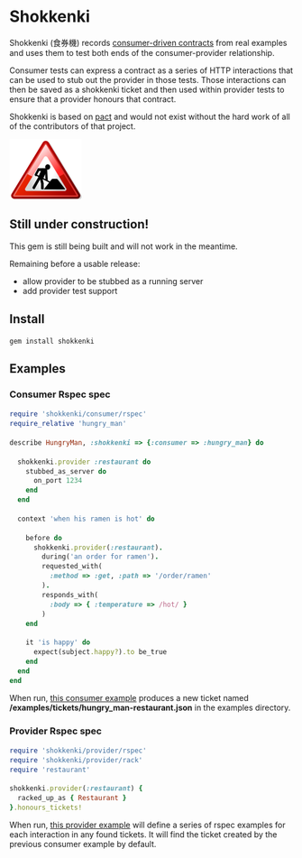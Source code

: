 # Shokkenki

Shokkenki (食券機) records [consumer-driven contracts](http://martinfowler.com/articles/consumerDrivenContracts.html) from real examples and uses them to test both ends of the consumer-provider relationship.

Consumer tests can express a contract as a series of HTTP interactions that can be used to stub out the provider in those tests. Those interactions can then be saved as a shokkenki ticket and then used within provider tests to ensure that a provider honours that contract.

Shokkenki is based on [pact](https://github.com/uglyog/pact) and would not exist without the hard work of all of the contributors of that project.

![Under construction](/Under_contruction_icon-red.svg.png "Under construction")

## Still under construction!

This gem is still being built and will not work in the meantime.

Remaining before a usable release:

- allow provider to be stubbed as a running server
- add provider test support

## Install

    gem install shokkenki

## Examples

### Consumer Rspec spec

```ruby
require 'shokkenki/consumer/rspec'
require_relative 'hungry_man'

describe HungryMan, :shokkenki => {:consumer => :hungry_man} do

  shokkenki.provider :restaurant do
    stubbed_as_server do
      on_port 1234
    end
  end

  context 'when his ramen is hot' do

    before do
      shokkenki.provider(:restaurant).
        during('an order for ramen').
        requested_with(
          :method => :get, :path => '/order/ramen'
        ).
        responds_with(
          :body => { :temperature => /hot/ }
        )
    end

    it 'is happy' do
      expect(subject.happy?).to be_true
    end
  end
end
```

When run, [this consumer example](examples/consumer/hungry_man_spec.rb) produces a new ticket named **/examples/tickets/hungry_man-restaurant.json** in the examples directory.

### Provider Rspec spec

```ruby
require 'shokkenki/provider/rspec'
require 'shokkenki/provider/rack'
require 'restaurant'

shokkenki.provider(:restaurant) {
  racked_up_as { Restaurant }
}.honours_tickets!

```

When run, [this provider example](examples/provider/restaurant_spec.rb) will define a series of rspec examples for each interaction in any found tickets. It will find the ticket created by the previous consumer example by default.
